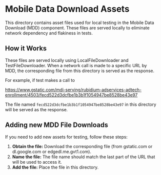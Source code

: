 # Mobile Data Download Assets

This directory contains asset files used for local testing in the Mobile Data
Download (MDD) component. These files are served locally to eliminate network
dependency and flakiness in tests.

## How it Works

These files are served locally using LocalFileDownloader and TestFileDownloader.
When a network call is made to a specific URL by MDD, the corresponding file
from this directory is served as the response.

For example, if test makes a call to

https://www.gstatic.com/mdi-serving/rubidium-adservices-adtech-enrollment/4503/fecd522d3dcfbe1b3b1f1054947be8528be43e97

The file named `fecd522d3dcfbe1b3b1f1054947be8528be43e97` in this directory will
be served as the response.

## Adding new MDD File Downloads

If you need to add new assets for testing, follow these steps:

1.  **Obtain the file:** Download the corresponding file (from gstatic.com or
    dl.google.com or edgedl.me.gvt1.com).
2.  **Name the file:** The file name should match the last part of the URL that
    will be used to access it.
3.  **Add the file:** Place the file in this directory.
